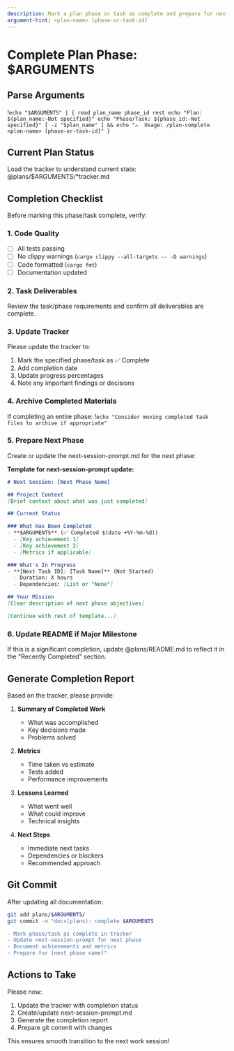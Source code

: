 ```yaml
---
description: Mark a plan phase or task as complete and prepare for next phase
argument-hint: <plan-name> [phase-or-task-id]
---
```


# Complete Plan Phase: $ARGUMENTS

## Parse Arguments

!`echo "$ARGUMENTS" | {
    read plan_name phase_id rest
    echo "Plan: ${plan_name:-Not specified}"
    echo "Phase/Task: ${phase_id:-Not specified}"
    [ -z "$plan_name" ] && echo "⚠️  Usage: /plan-complete <plan-name> [phase-or-task-id]"
}`

## Current Plan Status

Load the tracker to understand current state:
@plans/$ARGUMENTS/*tracker.md

## Completion Checklist

Before marking this phase/task complete, verify:

### 1. Code Quality
- [ ] All tests passing
- [ ] No clippy warnings (`cargo clippy --all-targets -- -D warnings`)
- [ ] Code formatted (`cargo fmt`)
- [ ] Documentation updated

### 2. Task Deliverables
Review the task/phase requirements and confirm all deliverables are complete.

### 3. Update Tracker

Please update the tracker to:
1. Mark the specified phase/task as ✅ Complete
2. Add completion date
3. Update progress percentages
4. Note any important findings or decisions

### 4. Archive Completed Materials

If completing an entire phase:
!`echo "Consider moving completed task files to archive if appropriate"`

### 5. Prepare Next Phase

Create or update the next-session-prompt.md for the next phase:

**Template for next-session-prompt update:**
```markdown
# Next Session: [Next Phase Name]

## Project Context
[Brief context about what was just completed]

## Current Status

### What Has Been Completed
- **$ARGUMENTS** (✅ Completed $(date +%Y-%m-%d))
  - [Key achievement 1]
  - [Key achievement 2]
  - [Metrics if applicable]

### What's In Progress
- **[Next Task ID]: [Task Name]** (Not Started)
  - Duration: X hours
  - Dependencies: [List or "None"]

## Your Mission
[Clear description of next phase objectives]

[Continue with rest of template...]
```

### 6. Update README if Major Milestone

If this is a significant completion, update @plans/README.md to reflect it in the "Recently Completed" section.

## Generate Completion Report

Based on the tracker, please provide:

1. **Summary of Completed Work**
   - What was accomplished
   - Key decisions made
   - Problems solved

2. **Metrics**
   - Time taken vs estimate
   - Tests added
   - Performance improvements

3. **Lessons Learned**
   - What went well
   - What could improve
   - Technical insights

4. **Next Steps**
   - Immediate next tasks
   - Dependencies or blockers
   - Recommended approach

## Git Commit

After updating all documentation:

```bash
git add plans/$ARGUMENTS/
git commit -m "docs(plans): complete $ARGUMENTS

- Mark phase/task as complete in tracker
- Update next-session-prompt for next phase
- Document achievements and metrics
- Prepare for [next phase name]"
```

## Actions to Take

Please now:
1. Update the tracker with completion status
2. Create/update next-session-prompt.md
3. Generate the completion report
4. Prepare git commit with changes

This ensures smooth transition to the next work session!